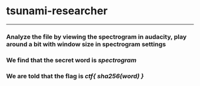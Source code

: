 # tsunami-researcher
---
### Analyze the file by viewing the spectrogram in audacity, play around a bit with window size in spectrogram settings
### We find that the secret word is *spectrogram*
### We are told that the flag is *ctf{ sha256(word) }*

